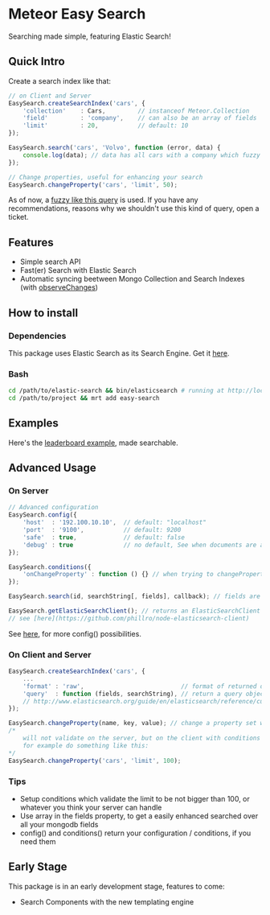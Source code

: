Meteor Easy Search
=====================

Searching made simple, featuring Elastic Search!

## Quick Intro

Create a search index like that:

```javascript
// on Client and Server
EasySearch.createSearchIndex('cars', {
    'collection'    : Cars,			// instanceof Meteor.Collection
    'field'         : 'company',	// can also be an array of fields
    'limit'         : 20,           // default: 10
});

EasySearch.search('cars', 'Volvo', function (error, data) {
	console.log(data); // data has all cars with a company which fuzzy equal Volvo
});

// Change properties, useful for enhancing your search
EasySearch.changeProperty('cars', 'limit', 50);
```

As of now, a [fuzzy like this query](http://www.elasticsearch.org/guide/en/elasticsearch/reference/current/query-dsl-flt-query.html) is used. If you have any recommendations, reasons why we shouldn't use this kind of query, open a ticket.

## Features
* Simple search API
* Fast(er) Search with Elastic Search
* Automatic syncing beetween Mongo Collection and Search Indexes (with [observeChanges](http://docs.meteor.com/#observe_changes))

## How to install

### Dependencies

This package uses Elastic Search as its Search Engine. Get it [here](http://www.elasticsearch.org/download/).

### Bash

```sh
cd /path/to/elastic-search && bin/elasticsearch # running at http://localhost:9200/
cd /path/to/project && mrt add easy-search
```

## Examples

Here's the [leaderboard example](https://github.com/matteodem/easy-search-leaderboard), made searchable.

## Advanced Usage

### On Server

```javascript
// Advanced configuration
EasySearch.config({
	'host'  : '192.100.10.10', 	// default: "localhost"
	'port'  : '9100', 			// default: 9200
	'safe'  : true,				// default: false
	'debug' : true 				// no default, See when documents are added or removed
});

EasySearch.conditions({
	'onChangeProperty' : function () {} // when trying to changeProperty() on the client
});

EasySearch.search(id, searchString[, fields], callback); // fields are mapped over each document

EasySearch.getElasticSearchClient(); // returns an ElasticSearchClient
// see [here](https://github.com/phillro/node-elasticsearch-client)
```

See [here](https://github.com/phillro/node-elasticsearch-client#executing-commands-on-elasticsearch), for more config() possibilities.

### On Client and Server

```javascript
EasySearch.createSearchIndex('cars', {
    ...
    'format' : 'raw',		                    // format of returned data, default: mongo
    'query'  : function (fields, searchString), // return a query object on the server
    // http://www.elasticsearch.org/guide/en/elasticsearch/reference/current/query-dsl.html
});

EasySearch.changeProperty(name, key, value); // change a property set with createSearchIndex()
/* 
	will not validate on the server, but on the client with conditions
	for example do something like this:
*/
EasySearch.changeProperty('cars', 'limit', 100);
```

### Tips

* Setup conditions which validate the limit to be not bigger than 100, or whatever you think your server can handle
* Use array in the fields property, to get a easily enhanced searched over all your mongodb fields
* config() and conditions() return your configuration / conditions, if you need them

## Early Stage

This package is in an early development stage, features to come:

* Search Components with the new templating engine
